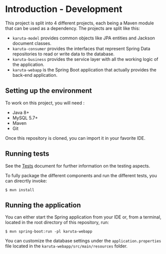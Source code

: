 # Introduction - Development

This project is split into 4 different projects, each being a Maven module
that can be used as a dependency. The projects are split like this:

* `karuta-model` provides common objects like JPA entities and Jackson
   document classes.
* `karuta-consumer` provides the interfaces that represent Spring Data
   repositories to read or write data to the database.
* `karuta-business` provides the service layer with all the working logic
   of the application.
* `karuta-webapp` is the Spring Boot application that actually provides
  the back-end application.

## Setting up the environment

To work on this project, you will need :

* Java 8+
* MySQL 5.7+
* Maven
* Git

Once this repository is cloned, you can import it in your favorite IDE.

## Running tests

See the [Tests](tests.md) document for further information on the testing
aspects.

To fully package the different components and run the different tests,
you can direcrtly invoke:

~~~
$ mvn install
~~~

## Running the application

You can either start the Spring application from your IDE or, from a
terminal, located in the root directory of this repository, run:

~~~
$ mvn spring-boot:run -pl karuta-webapp
~~~

You can customize the database settings under the `application.properties`
file located in the `karuta-webapp/src/main/resources` folder.
